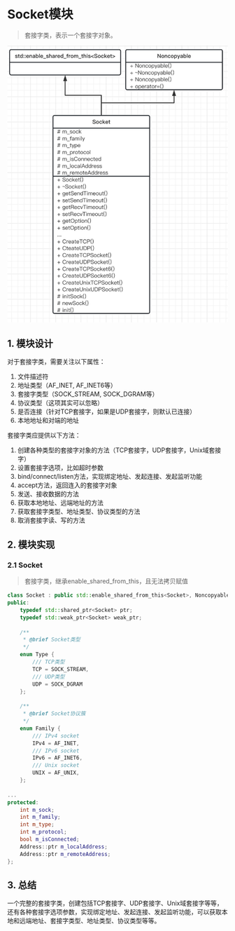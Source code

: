 # Socket模块

> 套接字类，表示一个套接字对象。

![Socket模块UML](../../img/SocketUML.jpeg)

## 1. 模块设计

对于套接字类，需要关注以下属性：

1. 文件描述符
2. 地址类型（AF_INET, AF_INET6等）
3. 套接字类型（SOCK_STREAM, SOCK_DGRAM等）
4. 协议类型（这项其实可以忽略）
5. 是否连接（针对TCP套接字，如果是UDP套接字，则默认已连接）
6. 本地地址和对端的地址

套接字类应提供以下方法：

1. 创建各种类型的套接字对象的方法（TCP套接字，UDP套接字，Unix域套接字）
2. 设置套接字选项，比如超时参数
3. bind/connect/listen方法，实现绑定地址、发起连接、发起监听功能 
4. accept方法，返回连入的套接字对象
5. 发送、接收数据的方法
6. 获取本地地址、远端地址的方法
7. 获取套接字类型、地址类型、协议类型的方法
8. 取消套接字读、写的方法

## 2. 模块实现

### 2.1 Socket

> 套接字类，继承enable_shared_from_this，且无法拷贝赋值

```C++
class Socket : public std::enable_shared_from_this<Socket>, Noncopyable {
public:
    typedef std::shared_ptr<Socket> ptr;
    typedef std::weak_ptr<Socket> weak_ptr;

    /**
     * @brief Socket类型
     */
    enum Type {
        /// TCP类型
        TCP = SOCK_STREAM,
        /// UDP类型
        UDP = SOCK_DGRAM
    };

    /**
     * @brief Socket协议簇
     */
    enum Family {
        /// IPv4 socket
        IPv4 = AF_INET,
        /// IPv6 socket
        IPv6 = AF_INET6,
        /// Unix socket
        UNIX = AF_UNIX,
    };

...
protected:
    int m_sock;
    int m_family;
    int m_type;
    int m_protocol;
    bool m_isConnected;
    Address::ptr m_localAddress;
    Address::ptr m_remoteAddress;
};
```

## 3. 总结

一个完整的套接字类，创建包括TCP套接字、UDP套接字、Unix域套接字等等，还有各种套接字选项参数，实现绑定地址、发起连接、发起监听功能，可以获取本地和远端地址、套接字类型、地址类型、协议类型等等。